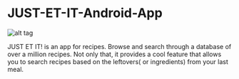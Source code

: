 # JUST-ET-IT-Android-App

![alt tag](https://github.com/vicky7230/JUST-ET-IT-Android-App/blob/master/graphics/banner.png)

JUST ET IT! is an app for recipes. Browse and search through a database of over a million recipes. Not only that, it provides a cool feature that allows you to search recipes based on the leftovers( or ingredients) from your last meal.
